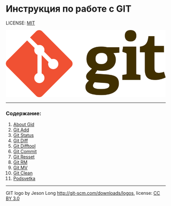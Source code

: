 # Инструкция по работе с GIT

LICENSE: [MIT](./license.md)

![](./assets/768px-Git-logo.svg.png)

---

### Содержание:

1. [About Gid](./git_info.md)
2. [Git Add](./add.md)
3. [Git Status](./git_status.md)
4. [Git Diff](./git_diff.md)
5. [Git  Difftool](./git_difftool.md)
6. [Git Commit](./git_commit.md)
7. [Git Resset](./git_reset.md)
8. [Git RM](./git_rm.md)
9. [Git MV](./git_mv.md)
10. [Git Clean](/git_clean.md)
11. [Podsvetka](./podsvetka.md)

---

GIT logo by Jeson Long http://git-scm.com/downloads/logos, license: [CC BY 3.0](https://creativecommons.org/licenses/by/3.0/deed.ru)